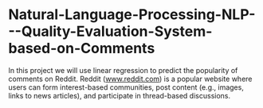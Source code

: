 # Natural-Language-Processing-NLP---Quality-Evaluation-System-based-on-Comments
In this project we will use linear regression to predict the popularity of comments on Reddit. Reddit (www.reddit.com) is a popular website where users can form interest-based communities, post content (e.g., images, links to news articles), and participate in thread-based discussions.
